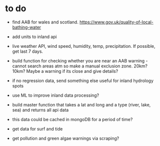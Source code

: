 # to do

- find AAB for wales and scotland. https://www.gov.uk/quality-of-local-bathing-water
- add units to inland api
- live weather API, wind speed, humidity, temp, precipitation. If possible, get last 7 days.
- build function for checking whether you are near an AAB warning - cannot search areas atm so make a manual exclusion zone. 20km? 10km? Maybe a warning if its close and give details?
- if no regression data, send something else useful for inland hydrology spots

- use ML to improve inland data processing?
- build master function that takes a lat and long and a type (river, lake, sea) and returns all api data
- this data could be cached in mongoDB for a period of time?
- get data for surf and tide
- get pollution and green algae warnings via scraping?
